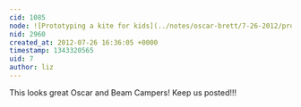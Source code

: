 ```yaml
---
cid: 1085
node: ![Prototyping a kite for kids](../notes/oscar-brett/7-26-2012/prototyping-kite-kids)
nid: 2960
created_at: 2012-07-26 16:36:05 +0000
timestamp: 1343320565
uid: 7
author: liz
---
```


This looks great Oscar and Beam Campers! Keep us posted!!!